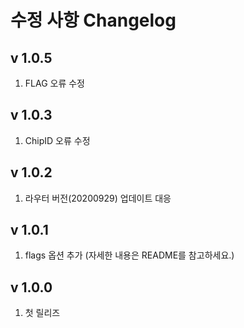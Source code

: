 수정 사항 Changelog
==================
v 1.0.5
-------
1. FLAG 오류 수정

v 1.0.3
-------
1. ChipID 오류 수정

v 1.0.2
-------
1. 라우터 버전(20200929) 업데이트 대응

v 1.0.1
-------
1. flags 옵션 추가 (자세한 내용은 README를 참고하세요.)

v 1.0.0
-------
1. 첫 릴리즈
